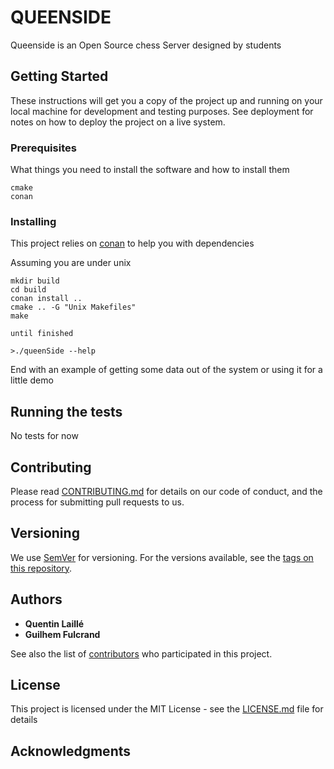# QUEENSIDE

Queenside is an Open Source chess Server designed by students

## Getting Started

These instructions will get you a copy of the project up and running on your local machine for development and testing purposes. See deployment for notes on how to deploy the project on a live system.

### Prerequisites

What things you need to install the software and how to install them

```
cmake
conan
```

### Installing

This project relies on [conan](https://conan.io/) to help you with dependencies

Assuming you are under unix

```
mkdir build
cd build
conan install ..
cmake .. -G "Unix Makefiles"
make
```

```
until finished
```

```
>./queenSide --help

```

End with an example of getting some data out of the system or using it for a little demo

## Running the tests

No tests for now

## Contributing

Please read [CONTRIBUTING.md](https://gist.github.com/PurpleBooth/b24679402957c63ec426) for details on our code of conduct, and the process for submitting pull requests to us.

## Versioning

We use [SemVer](http://semver.org/) for versioning. For the versions available, see the [tags on this repository](https://github.com/your/project/tags).

## Authors

* **Quentin Laillé**
* **Guilhem Fulcrand**

See also the list of [contributors](https://github.com/your/project/contributors) who participated in this project.

## License

This project is licensed under the MIT License - see the [LICENSE.md](LICENSE.md) file for details

## Acknowledgments

